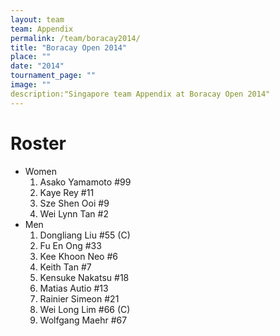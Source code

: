 ```yaml
---
layout: team
team: Appendix
permalink: /team/boracay2014/
title: "Boracay Open 2014"
place: ""
date: "2014"
tournament_page: ""
image: ""
description:"Singapore team Appendix at Boracay Open 2014"
---
```


# Roster

* Women
	1. Asako Yamamoto #99
	2. Kaye Rey #11
	3. Sze Shen Ooi #9
	4. Wei Lynn Tan #2
* Men
	1. Dongliang Liu #55 (C)
	2. Fu En Ong #33
	3. Kee Khoon Neo #6
	4. Keith Tan #7
	5. Kensuke Nakatsu #18
	6. Matias Autio #13
	7. Rainier Simeon #21
	8. Wei Long Lim #66 (C)
	9. Wolfgang Maehr #67
